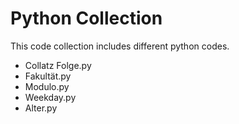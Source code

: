 # Python Collection

This code collection includes different python codes.

* Collatz Folge.py
* Fakultät.py
* Modulo.py
* Weekday.py
* Alter.py
